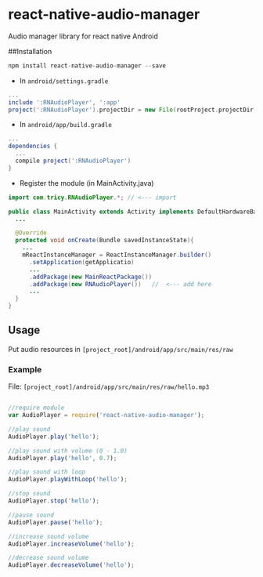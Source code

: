 # react-native-audio-manager

Audio manager library for react native Android

##Installation

```javascript
npm install react-native-audio-manager --save
```

* In `android/settings.gradle`

```gradle
...
include ':RNAudioPlayer', ':app'
project(':RNAudioPlayer').projectDir = new File(rootProject.projectDir, '../node_modules/react-native-audio-manager/android')
```

* In `android/app/build.gradle`

```gradle
...
dependencies {
  ...
  compile project(':RNAudioPlayer')
}
```

* Register the module (in MainActivity.java)

```java
import com.tricy.RNAudioPlayer.*; // <--- import

public class MainActivity extends Activity implements DefaultHardwareBackBtnHandler {
  ...

  @Override
  protected void onCreate(Bundle savedInstanceState){
    ...
    mReactInstanceManager = ReactInstanceManager.builder()
      .setApplication(getApplicatio)
      ...
      .addPackage(new MainReactPackage())
      .addPackage(new RNAudioPlayer())   //  <--- add here
      ...
  }
}
```

## Usage

Put audio resources in `[project_root]/android/app/src/main/res/raw`

### Example

File: `[project_root]/android/app/src/main/res/raw/hello.mp3`

```javascript

//require module
var AudioPlayer = require('react-native-audio-manager');

//play sound
AudioPlayer.play('hello');

//play sound with volume (0 - 1.0)
AudioPlayer.play('hello', 0.7);

//play sound with loop
AudioPlayer.playWithLoop('hello');

//stop sound
AudioPlayer.stop('hello');

//pause sound
AudioPlayer.pause('hello');

//increase sound volume
AudioPlayer.increaseVolume('hello');

//decrease sound volume
AudioPlayer.decreaseVolume('hello');



```
